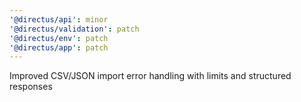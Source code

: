 ```yaml
---
'@directus/api': minor
'@directus/validation': patch
'@directus/env': patch
'@directus/app': patch
---
```


Improved CSV/JSON import error handling with limits and structured responses

